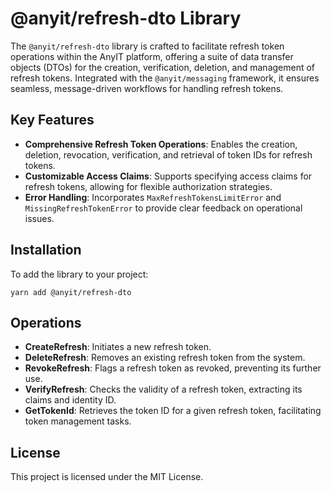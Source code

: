 # @anyit/refresh-dto Library

The `@anyit/refresh-dto` library is crafted to facilitate refresh token operations within the AnyIT platform, 
offering a suite of data transfer objects (DTOs) for the creation, verification, deletion, and management of refresh 
tokens. Integrated with the `@anyit/messaging` framework, it ensures seamless, message-driven workflows for handling
refresh tokens.

## Key Features

- **Comprehensive Refresh Token Operations**: Enables the creation, deletion, revocation, verification, and retrieval of token IDs for refresh tokens.
- **Customizable Access Claims**: Supports specifying access claims for refresh tokens, allowing for flexible authorization strategies.
- **Error Handling**: Incorporates `MaxRefreshTokensLimitError` and `MissingRefreshTokenError` to provide clear feedback on operational issues.

## Installation

To add the library to your project:

```shell
yarn add @anyit/refresh-dto
```

## Operations

- **CreateRefresh**: Initiates a new refresh token.
- **DeleteRefresh**: Removes an existing refresh token from the system.
- **RevokeRefresh**: Flags a refresh token as revoked, preventing its further use.
- **VerifyRefresh**: Checks the validity of a refresh token, extracting its claims and identity ID.
- **GetTokenId**: Retrieves the token ID for a given refresh token, facilitating token management tasks.

## License

This project is licensed under the MIT License.
